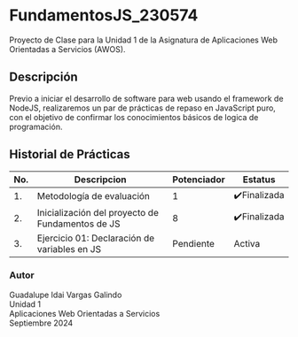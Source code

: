 # FundamentosJS_230574
Proyecto de Clase para la Unidad 1 de la Asignatura de Aplicaciones Web Orientadas a Servicios (AWOS).


## Descripción
Previo a iniciar el desarrollo de software para web usando el framework de NodeJS, realizaremos un par de prácticas de repaso en JavaScript puro, con el objetivo de confirmar los conocimientos básicos de logica de programación.

## Historial de Prácticas
|   No.|Descripcion|Potenciador|Estatus|
|--|--|--|--|
|1.|Metodología de evaluación| 1|✔️Finalizada|
|2.|Inicialización del proyecto de Fundamentos de JS|8|✔️Finalizada|
|3.|Ejercicio 01: Declaración de variables en JS|Pendiente|Activa|



### Autor
Guadalupe Idai Vargas Galindo <br>
Unidad 1<br>
Aplicaciones Web Orientadas a Servicios <br>
Septiembre 2024
